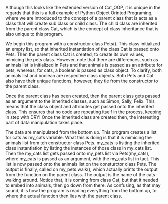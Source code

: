Although this looks like the extended version of Cat_OOP, it is unique in the regards that
this is a full example of Python Object Orinted Programing, where we are introduced to the 
concept of a parent class that is acts as a class that will create sub class or child class.
The child class are inherited from the parent class Cat, which is the concept of class
inheritance that is also unique to this program. 

We begin this program with a constructor class Pets(). This class initialized an empty list,
so that inherited instantiation of the class Cat is passed onto Pets. Then the parent class Cat
is created, to create its own values, mimicing the pets class. However, note that there are
differences, such as animals list is initialized in Pets and that animals is passed as an attribute
for pets, whereas, for cats, a boolean is passed as class object. To clarify, both animals list and 
boolean are respective class objects. Both Pets and Cat also have their unique functions, however,
they tie from the constructor to the parent class. 

Once the parent class has been created, then the parent class gets passed as an argument to the 
inherited classes, such as Simon, Sally, Felix. This means that the class object and attributes get
passed onto the inherited class. This ensures that no code are repeating itself in the process, 
keeping in step with DRY! Once the inherited class are created then, the interesting part of data 
manipulation takes place.

The data are manipulated from the bottom up. This program creates a list for cats as my_cats variable.
What this is doing is that it is mimicing the animals list from teh constructor class Pets. my_cats
is lisiting the inherited class instantiation by listing the instances of those class in my_cats list.
Then the my_cats list gets passed onto my_pets list via Pets(my_cats), where my_cats is passed as an
argument, with the my_cats list in tact. This list is now passed onto the animals list on the consturctor
class Pets. The output is finally, called on my_pets.walk(), which actually prints the output from the
function on the parent class. The output is the name of the cats walking around. Notice that, it is coming
from class Cat, but that it needed to embed into animals, then go down from there. As confusing, as that
may sound, it is how the program is reading everything from the bottom up, to where the actual function then
lies with the parent class.